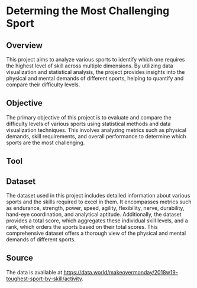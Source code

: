 # Determing the Most Challenging Sport

## Overview
This project aims to analyze various sports to identify which one requires the highest level of skill across multiple dimensions. By utilizing data visualization and statistical analysis, the project provides insights into the physical and mental demands of different sports, helping to quantify and compare their difficulty levels.

## Objective
The primary objective of this project is to evaluate and compare the difficulty levels of various sports using statistical methods and data visualization techniques. This involves analyzing metrics such as physical demands, skill requirements, and overall performance to determine which sports are the most challenging. 

## Tool

## Dataset
The dataset used in this project includes detailed information about various sports and the skills required to excel in them. It encompasses metrics such as endurance, strength, power, speed, agility, flexibility, nerve, durability, hand-eye coordination, and analytical aptitude. Additionally, the dataset provides a total score, which aggregates these individual skill levels, and a rank, which orders the sports based on their total scores. This comprehensive dataset offers a thorough view of the physical and mental demands of different sports.

## Source
The data is available at https://data.world/makeovermonday/2018w19-toughest-sport-by-skill/activity.
